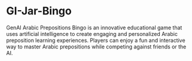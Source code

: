 # GI-Jar-Bingo

GenAI Arabic Prepositions Bingo is an innovative educational game that uses artificial intelligence to create engaging
and personalized Arabic preposition learning experiences. Players can enjoy a fun and interactive way to master Arabic
prepositions while competing against friends or the AI.
